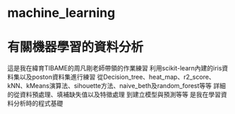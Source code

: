 # machine_learning 
# 有關機器學習的資料分析
這是我在緯育TIBAME的周凡剛老師帶領的作業練習
利用scikit-learn內建的iris資料集以及poston資料集進行練習
從Decision_tree、heat_map、r2_score、kNN、kMeans演算法、sihouette方法、naive_beth及random_forest等等
詳細的從資料預處理、填補缺失值以及特徵處理
到建立模型與預測等等
是我在學習資料分析時的程式基礎
